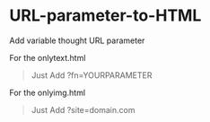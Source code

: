 # URL-parameter-to-HTML

Add variable thought URL parameter

For the onlytext.html

>Just Add ?fn=YOURPARAMETER 


For the onlyimg.html
>Just Add ?site=domain.com
